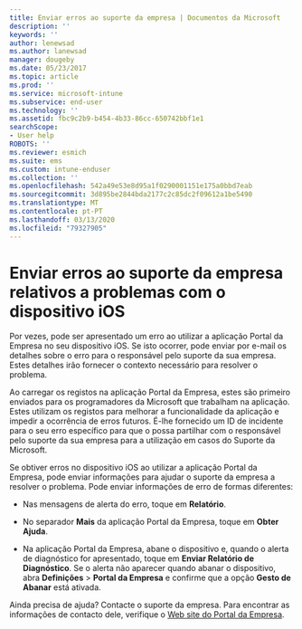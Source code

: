 ```yaml
---
title: Enviar erros ao suporte da empresa | Documentos da Microsoft
description: ''
keywords: ''
author: lenewsad
ms.author: lanewsad
manager: dougeby
ms.date: 05/23/2017
ms.topic: article
ms.prod: ''
ms.service: microsoft-intune
ms.subservice: end-user
ms.technology: ''
ms.assetid: fbc9c2b9-b454-4b33-86cc-650742bbf1e1
searchScope:
- User help
ROBOTS: ''
ms.reviewer: esmich
ms.suite: ems
ms.custom: intune-enduser
ms.collection: ''
ms.openlocfilehash: 542a49e53e8d95a1f0290001151e175a0bbd7eab
ms.sourcegitcommit: 3d895be2844bda2177c2c85dc2f09612a1be5490
ms.translationtype: MT
ms.contentlocale: pt-PT
ms.lasthandoff: 03/13/2020
ms.locfileid: "79327905"
---
```

# <a name="send-errors-to-your-company-support-for-issues-with-your-ios-device"></a>Enviar erros ao suporte da empresa relativos a problemas com o dispositivo iOS
Por vezes, pode ser apresentado um erro ao utilizar a aplicação Portal da Empresa no seu dispositivo iOS. Se isto ocorrer, pode enviar por e-mail os detalhes sobre o erro para o responsável pelo suporte da sua empresa. Estes detalhes irão fornecer o contexto necessário para resolver o problema.

Ao carregar os registos na aplicação Portal da Empresa, estes são primeiro enviados para os programadores da Microsoft que trabalham na aplicação. Estes utilizam os registos para melhorar a funcionalidade da aplicação e impedir a ocorrência de erros futuros. É-lhe fornecido um ID de incidente para o seu erro específico para que o possa partilhar com o responsável pelo suporte da sua empresa para a utilização em casos do Suporte da Microsoft.

Se obtiver erros no dispositivo iOS ao utilizar a aplicação Portal da Empresa, pode enviar informações para ajudar o suporte da empresa a resolver o problema. Pode enviar informações de erro de formas diferentes:

- Nas mensagens de alerta do erro, toque em **Relatório**.

- No separador **Mais** da aplicação Portal da Empresa, toque em **Obter Ajuda**.

- Na aplicação Portal da Empresa, abane o dispositivo e, quando o alerta de diagnóstico for apresentado, toque em **Enviar Relatório de Diagnóstico**. Se o alerta não aparecer quando abanar o dispositivo, abra **Definições** >  **Portal da Empresa** e confirme que a opção **Gesto de Abanar** está ativada.

Ainda precisa de ajuda? Contacte o suporte da empresa. Para encontrar as informações de contacto dele, verifique o [Web site do Portal da Empresa](https://go.microsoft.com/fwlink/?linkid=2010980).
